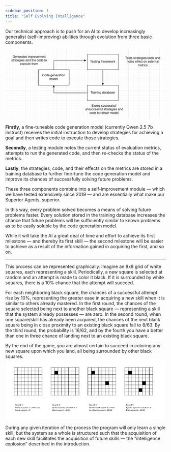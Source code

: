 ```yaml
---
sidebar_position: 1
title: "Self Evolving Intelligence"
---
```


Our technical approach is to push for an AI to develop increasingly generalist (self-improving) abilities through evolution from three basic components.

![Improvement Model](./img/image1.png)

**Firstly**, a fine-tuneable code generation model (currently Qwen 2.5 7b Instruct) receives the initial instruction to develop strategies for achieving a goal and then writes code to execute those strategies.

**Secondly**, a testing module notes the current status of evaluation metrics, attempts to run the generated code, and then re-checks the status of the metrics.

**Lastly**, the strategies, code, and their effects on the metrics are stored in a training database to further fine-tune the code generation model and improve its chances of successfully solving future problems.

These three components combine into a self-improvement module — which we have tested extensively since 2019 — and are essentially what make our Superior Agents, superior.

In this way, every problem solved becomes a means of solving future problems faster. Every solution stored in the training database increases the chance that future problems will be sufficiently similar to known problems as to be easily soluble by the code generation model.

While it will take the AI a great deal of time and effort to achieve its first milestone — and thereby its first skill — the second milestone will be easier to achieve as a result of the information gained in acquiring the first, and so on.

---

This process can be represented graphically. Imagine an 8x8 grid of white squares, each representing a skill. Periodically, a new square is selected at random and an attempt is made to color it black. If it is surrounded by white squares, there is a 10% chance that the attempt will succeed.

For each neighboring black square, the chances of a successful attempt rise by 10%, representing the greater ease in acquiring a new skill when it is similar to others already mastered. In the first round, the chances of the square selected being next to another black square — representing a skill that the system already possesses — are zero. In the second round, when one square/skill has already been acquired, the chances of the next black square being in close proximity to an existing black square fall to 8/63. By the third round, the probability is 16/62, and by the fourth you have a better than one in three chance of landing next to an existing black square.

By the end of the game, you are almost certain to succeed in coloring any new square upon which you land, all being surrounded by other black squares.
![Matrix Diagram](./img/image2.png)

During any given iteration of the process the program will only learn a single skill, but the system as a whole is structured such that the acquisition of each new skill facilitates the acquisition of future skills — the “intelligence explosion” described in the introduction.
